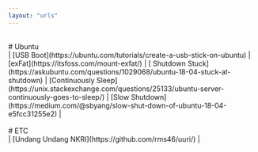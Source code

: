 ```yaml
---
layout: "urls"
---
```


<br>
# Ubuntu
<br> 
| [USB Boot](https://ubuntu.com/tutorials/create-a-usb-stick-on-ubuntu) | [exFat](https://itsfoss.com/mount-exfat/) | [ Shutdown Stuck](https://askubuntu.com/questions/1029068/ubuntu-18-04-stuck-at-shutdown) | [Continuously Sleep](https://unix.stackexchange.com/questions/25133/ubuntu-server-continuously-goes-to-sleep/)
| [Slow Shutdown](https://medium.com/@sbyang/slow-shut-down-of-ubuntu-18-04-e5fcc31255e2) |
<br>
<br>
# ETC
<br>
| [Undang Undang NKRI](https://github.com/rms46/uuri/) |

